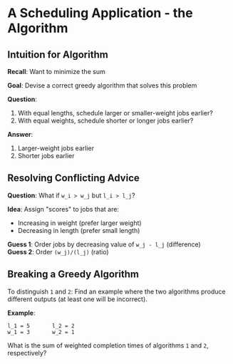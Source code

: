 # A Scheduling Application - the Algorithm

## Intuition for Algorithm

**Recall**: Want to minimize the sum

**Goal**: Devise a correct greedy algorithm that solves this problem  

**Question**:
1. With equal lengths, schedule larger or smaller-weight jobs earlier?
2. With equal weights, schedule shorter or longer jobs earlier?

**Answer**: 
1. Larger-weight jobs earlier
2. Shorter jobs earlier

## Resolving Conflicting Advice

**Question**: What if `w_i > w_j` but `l_i > l_j`?

**Idea**: Assign "scores" to jobs that are:
- Increasing in weight (prefer larger weight)
- Decreasing in length (prefer small length)

**Guess 1**: Order jobs by decreasing value of `w_j - l_j` (difference)  
**Guess 2**: Order `(w_j)/(l_j)` (ratio)

## Breaking a Greedy Algorithm

To distinguish `1` and `2`: Find an example where the two algorithms produce
different outputs (at least one will be incorrect).

**Example**:
```
l_1 = 5       l_2 = 2
w_1 = 3       w_2 = 1
```
What is the sum of weighted completion times of algorithms `1` and `2`,
respectively?
